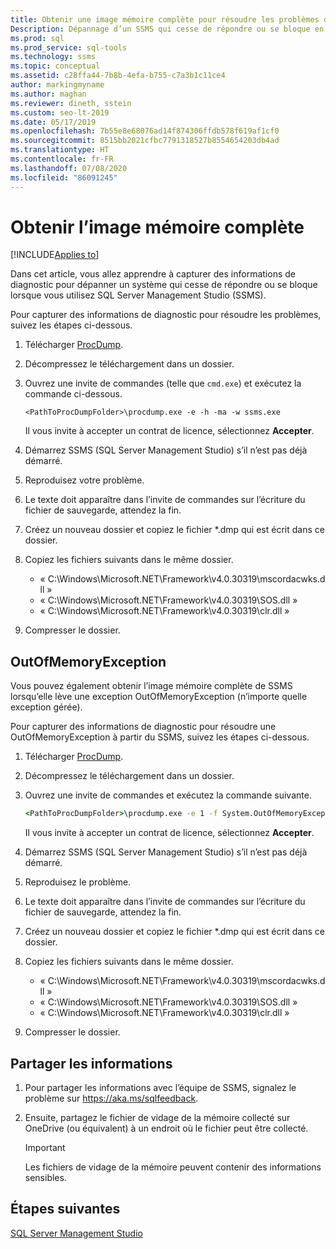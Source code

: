 ```yaml
---
title: Obtenir une image mémoire complète pour résoudre les problèmes de SSMS
Description: Dépannage d’un SSMS qui cesse de répondre ou se bloque en collectant une image mémoire complète
ms.prod: sql
ms.prod_service: sql-tools
ms.technology: ssms
ms.topic: conceptual
ms.assetid: c28ffa44-7b8b-4efa-b755-c7a3b1c11ce4
author: markingmyname
ms.author: maghan
ms.reviewer: dineth, sstein
ms.custom: seo-lt-2019
ms.date: 05/17/2019
ms.openlocfilehash: 7b55e8e68076ad14f874306ffdb578f619af1cf0
ms.sourcegitcommit: 8515bb2021cfbc7791318527b8554654203db4ad
ms.translationtype: HT
ms.contentlocale: fr-FR
ms.lasthandoff: 07/08/2020
ms.locfileid: "86091245"
---
```

# <a name="get-full-memory-dump"></a>Obtenir l’image mémoire complète

[!INCLUDE[Applies to](../../includes/appliesto-ss-asdb-asdw-xxx-md.md)]

Dans cet article, vous allez apprendre à capturer des informations de diagnostic pour dépanner un système qui cesse de répondre ou se bloque lorsque vous utilisez SQL Server Management Studio (SSMS).

Pour capturer des informations de diagnostic pour résoudre les problèmes, suivez les étapes ci-dessous.

1. Télécharger [ProcDump](https://technet.microsoft.com/sysinternals/dd996900.aspx).

2. Décompressez le téléchargement dans un dossier.

3. Ouvrez une invite de commandes (telle que `cmd.exe`) et exécutez la commande ci-dessous.

    ```
    <PathToProcDumpFolder>\procdump.exe -e -h -ma -w ssms.exe
    ```

    Il vous invite à accepter un contrat de licence, sélectionnez **Accepter**.

4. Démarrez SSMS (SQL Server Management Studio) s’il n’est pas déjà démarré.

5. Reproduisez votre problème.

6. Le texte doit apparaître dans l’invite de commandes sur l’écriture du fichier de sauvegarde, attendez la fin.

7. Créez un nouveau dossier et copiez le fichier *.dmp qui est écrit dans ce dossier.

8. Copiez les fichiers suivants dans le même dossier.

    * « C:\Windows\Microsoft.NET\Framework\v4.0.30319\mscordacwks.dll »
    * « C:\Windows\Microsoft.NET\Framework\v4.0.30319\SOS.dll »
    * « C:\Windows\Microsoft.NET\Framework\v4.0.30319\clr.dll »

9. Compresser le dossier.

## <a name="outofmemoryexception"></a>OutOfMemoryException

Vous pouvez également obtenir l’image mémoire complète de SSMS lorsqu’elle lève une exception OutOfMemoryException (n’importe quelle exception gérée).

Pour capturer des informations de diagnostic pour résoudre une OutOfMemoryException à partir du SSMS, suivez les étapes ci-dessous.

1. Télécharger [ProcDump](https://technet.microsoft.com/sysinternals/dd996900.aspx).

2. Décompressez le téléchargement dans un dossier.

3. Ouvrez une invite de commandes et exécutez la commande suivante.

    ```cmd
    <PathToProcDumpFolder>\procdump.exe -e 1 -f System.OutOfMemoryException -ma -w ssms.exe
    ```

    Il vous invite à accepter un contrat de licence, sélectionnez **Accepter**.

4. Démarrez SSMS (SQL Server Management Studio) s’il n’est pas déjà démarré.

5. Reproduisez le problème.

6. Le texte doit apparaître dans l’invite de commandes sur l’écriture du fichier de sauvegarde, attendez la fin.

7. Créez un nouveau dossier et copiez le fichier *.dmp qui est écrit dans ce dossier.

8. Copiez les fichiers suivants dans le même dossier.

    * « C:\Windows\Microsoft.NET\Framework\v4.0.30319\mscordacwks.dll »
    * « C:\Windows\Microsoft.NET\Framework\v4.0.30319\SOS.dll »
    * « C:\Windows\Microsoft.NET\Framework\v4.0.30319\clr.dll »

9. Compresser le dossier.

## <a name="share-the-information"></a>Partager les informations

1. Pour partager les informations avec l’équipe de SSMS, signalez le problème sur https://aka.ms/sqlfeedback.

2. Ensuite, partagez le fichier de vidage de la mémoire collecté sur OneDrive (ou équivalent) à un endroit où le fichier peut être collecté.

    > [!Important]
    > Les fichiers de vidage de la mémoire peuvent contenir des informations sensibles.

## <a name="next-steps"></a>Étapes suivantes

[SQL Server Management Studio](../sql-server-management-studio-ssms.md)